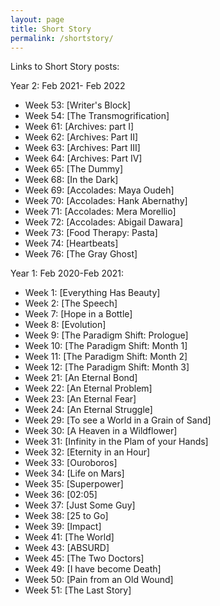 ```yaml
---
layout: page
title: Short Story
permalink: /shortstory/
---
```

Links to Short Story posts: 
<!-- <p class="message">
  Hey there! This page is included as an example. Feel free to customize it for your own use upon downloading. Carry on!
</p> -->
Year 2: Feb 2021- Feb 2022
- Week 53: [Writer's Block]
- Week 54: [The Transmogrification]
- Week 61: [Archives: part I]
- Week 62: [Archives: Part II]
- Week 63: [Archives: Part III]
- Week 64: [Archives: Part IV]
- Week 65: [The Dummy]
- Week 68: [In the Dark]
- Week 69: [Accolades: Maya Oudeh]
- Week 70: [Accolades: Hank Abernathy]
- Week 71: [Accolades: Mera Morellio]
- Week 72: [Accolades: Abigail Dawara]
- Week 73: [Food Therapy: Pasta]
- Week 74: [Heartbeats]
- Week 76: [The Gray Ghost]

Year 1: Feb 2020-Feb 2021: 
- Week 1: [Everything Has Beauty]
- Week 2: [The Speech]
- Week 7: [Hope in a Bottle]
- Week 8: [Evolution]
- Week 9: [The Paradigm Shift: Prologue]
- Week 10: [The Paradigm Shift: Month 1]
- Week 11: [The Paradigm Shift: Month 2]
- Week 12: [The Paradigm Shift: Month 3]
- Week 21: [An Eternal Bond]
- Week 22: [An Eternal Problem]
- Week 23: [An Eternal Fear] 
- Week 24: [An Eternal Struggle]
- Week 29: [To see a World in a Grain of Sand]
- Week 30: [A Heaven in a Wildflower]
- Week 31: [Infinity in the Plam of your Hands]
- Week 32: [Eternity in an Hour]
- Week 33: [Ouroboros]
- Week 34: [Life on Mars]
- Week 35: [Superpower]
- Week 36: [02:05]
- Week 37: [Just Some Guy]
- Week 38: [25 to Go]
- Week 39: [Impact]
- Week 41: [The World]
- Week 43: [ABSURD]
- Week 45: [The Two Doctors]
- Week 49: [I have become Death]
- Week 50: [Pain from an Old Wound]
- Week 51: [The Last Story]